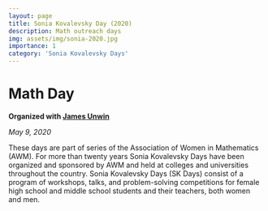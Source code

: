 ```yaml
---
layout: page
title: Sonia Kovalevsky Day (2020)
description: Math outreach days
img: assets/img/sonia-2020.jpg
importance: 1
category: 'Sonia Kovalevsky Days'
---
```


# Math Day

**Organized with [James Unwin](http://unwin.people.uic.edu/James_Unwin.html)**

*May 9, 2020*

These days are part of series of the Association of Women in Mathematics (AWM). For more than twenty years Sonia Kovalevsky Days have been organized and sponsored by AWM and held at colleges and universities throughout the country. Sonia Kovalevsky Days (SK Days) consist of a program of workshops, talks, and problem-solving competitions for female high school and middle school students and their teachers, both women and men. 

